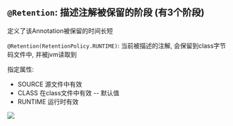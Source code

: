 

## `@Retention`: 描述注解被保留的阶段 (有3个阶段)

定义了该Annotation被保留的时间长短

`@Retention(RetentionPolicy.RUNTIME)`: 当前被描述的注解, 会保留到class字节码文件中, 并被jvm读取到

指定属性:

- SOURCE 源文件中有效
- CLASS 在class文件中有效 -- 默认值
- RUNTIME 运行时有效

![](https://pic.superbed.cn/item/5e0a9cff76085c3289f1c4e2.jpg)





